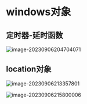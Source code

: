 # windows对象

## 定时器-延时函数

![image-20230906204704071](C:\Users\DELL\AppData\Roaming\Typora\typora-user-images\image-20230906204704071.png)

## location对象

![image-20230906213357801](C:\Users\DELL\AppData\Roaming\Typora\typora-user-images\image-20230906213357801.png)

![image-20230906215800006](C:\Users\DELL\AppData\Roaming\Typora\typora-user-images\image-20230906215800006.png)


